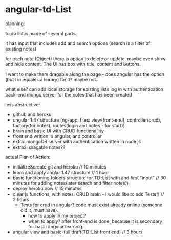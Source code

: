 # angular-td-List


planning:

to do list is made of several parts

it has input that includes add and search options (search is a filter of existing notes)

for each note (Object) there is option to delete or update. maybe even show and hide content.
The UI has box with title, content and buttons.

I want to make them dragable along the page - does angular
has the option (built in equales a library) for it? maybe not..

what else?
can add local storage for existing lists
log in with authentication
back-end mongo server for the notes that has been created


less abstructive:
- github and heroku
- ungular 1.47 structure (ng-app, files: view(front-end), controller(crud),
  factory(for notes), routes(login and notes - for start))
- brain and basic UI with CRUD functionallity
- front end written in angular, and controller
- extra: mongoDB server with authentication written in node js
- extra2: dragable notes??


actual Plan of Action:
- initialize&create git and heroku // 10 minutes
- learn and apply anglar 1.47 structure // 1 hour
- basic functioning folders structure for TD-List with and first "input" // 30 minutes
  for adding notes(later search and filter notes))
- deploy heroku now // 15 minutes
- clear js functions, with notes: CRUD brain - I would like to add Tests() // 2 hours
  * Tests for crud in angular? code must exist already online (someone did it, must have). 
    - how to apply in my project?
    - when to apply? after front-end is done, because it is secondary for basic angular learnnig. 
- angular view and basic-full draft(TD-List front end) // 3 hours